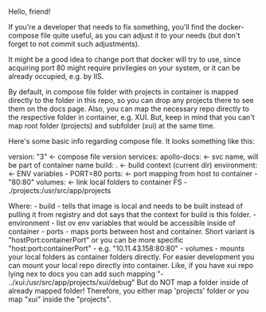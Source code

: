 Hello, friend!

If you're a developer that needs to fix something, you'll find the docker-compose file
quite useful, as you can adjust it to your needs (but don't forget to not commit such adjustments).

It might be a good idea to change port that docker will try to use, since acquiring port 80
might require privilegies on your system, or it can be already occupied, e.g. by IIS.

By default, in compose file folder with projects in container is mapped directly to the folder
in this repo, so you can drop any projects there to see them on the docs page.
Also, you can map the necessary repo directly to the respective folder in container, e.g. XUI.
But, keep in mind that you can't map root folder (projects) and subfolder (xui) at the same time.

Here's some basic info regarding compose file. It looks something like this:

version: "3" <- compose file version
services:
  apollo-docs: <- svc name, will be part of container name
    build: . <- build context (current dir)
    environment: <- ENV variables
      - PORT=80
    ports:  <- port mapping from host to container
      - "80:80"
    volumes: <- link local folders to container FS
      - ./projects:/usr/src/app/projects

Where:
    - build - tells that image is local and needs to be built instead of pulling it from registry
    and dot says that the context for build is this folder.
    - environment - list ov env variables that would be accessible inside of container
    - ports - maps ports between host and container. Short variant is "hostPort:containerPort"
    or you can be more specific "host:port:containerPort" - e.g. "10.11.43.158:80:80"
    - volumes - mounts your local folders as container folders directly. For easier development you
    can mount your local repo directly into container. Like, if you have xui repo lying nex to docs
    you can add such mapping "- ../xui:/usr/src/app/projects/xui/debug"
    But do NOT map a folder inside of already mapped folder! Therefore, you either map 'projects' folder
    or you map "xui" inside the "projects".